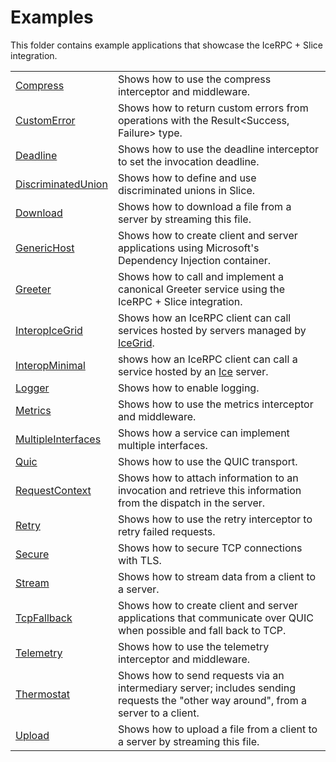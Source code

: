 # Examples

This folder contains example applications that showcase the IceRPC + Slice integration.

|                                            |                                                                                                                                     |
|--------------------------------------------|-------------------------------------------------------------------------------------------------------------------------------------|
| [Compress](./Compress/)                    | Shows how to use the compress interceptor and middleware.                                                                           |
| [CustomError](./CustomError/)              | Shows how to return custom errors from operations with the Result<Success, Failure> type.                                           |
| [Deadline](./Deadline/)                    | Shows how to use the deadline interceptor to set the invocation deadline.                                                           |
| [DiscriminatedUnion](./DiscriminatedUnion/)| Shows how to define and use discriminated unions in Slice.                                                                          |
| [Download](./Download/)                    | Shows how to download a file from a server by streaming this file.                                                                  |
| [GenericHost](./GenericHost/)              | Shows how to create client and server applications using Microsoft's Dependency Injection container.                                |
| [Greeter](./Greeter/)                      | Shows how to call and implement a canonical Greeter service using the IceRPC + Slice integration.                                   |
| [InteropIceGrid](./InteropIceGrid/)        | Shows how an IceRPC client can call services hosted by servers managed by [IceGrid].                                                |
| [InteropMinimal](./InteropMinimal/)        | shows how an IceRPC client can call a service hosted by an [Ice] server.                                                            |
| [Logger](./Loggger/)                       | Shows how to enable logging.                                                                                                        |
| [Metrics](./Metrics/)                      | Shows how to use the metrics interceptor and middleware.                                                                            |
| [MultipleInterfaces](./MultipleInterfaces) | Shows how a service can implement multiple interfaces.                                                                              |
| [Quic](./Quic/)                            | Shows how to use the QUIC transport.                                                                                                |
| [RequestContext](./RequestContext/)        | Shows how to attach information to an invocation and retrieve this information from the dispatch in the server.                     |
| [Retry](./Retry/)                          | Shows how to use the retry interceptor to retry failed requests.                                                                    |
| [Secure](./Secure/)                        | Shows how to secure TCP connections with TLS.                                                                                       |
| [Stream](./Stream/)                        | Shows how to stream data from a client to a server.                                                                                 |
| [TcpFallback](./TcpFallback/)              | Shows how to create client and server applications that communicate over QUIC when possible and fall back to TCP.                   |
| [Telemetry](./Telemetry/)                  | Shows how to use the telemetry interceptor and middleware.                                                                          |
| [Thermostat](./Thermostat/)                | Shows how to send requests via an intermediary server; includes sending requests the "other way around", from a server to a client. |
| [Upload](./Upload/)                        | Shows how to upload a file from a client to a server by streaming this file.                                                        |

[Ice]: https://zeroc.com/products/ice
[IceGrid]: https://zeroc.com/products/ice/services/icegrid
